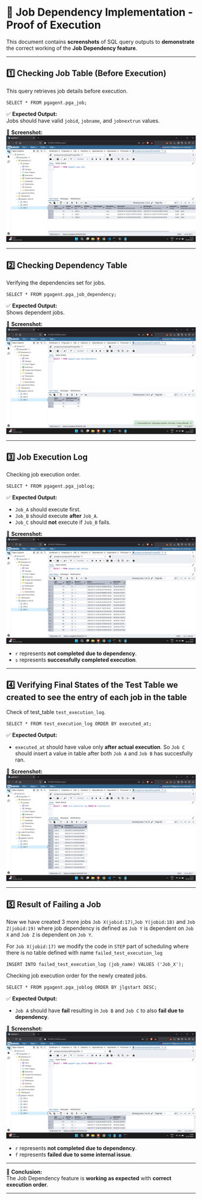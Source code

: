 # 📸 Job Dependency Implementation - Proof of Execution

This document contains **screenshots** of SQL query outputs to **demonstrate** the correct working of the **Job Dependency feature**.

---

## **1️⃣ Checking Job Table (Before Execution)**
This query retrieves job details before execution.

```
SELECT * FROM pgagent.pga_job;
```

✅ **Expected Output:**  
Jobs should have valid `jobid`, `jobname`, and `jobnextrun` values.

📸 **Screenshot:**  
![Jobs Before Execution](outputs/jobs_before_execution.png)


---

## **2️⃣ Checking Dependency Table**
Verifying the dependencies set for jobs.

```
SELECT * FROM pgagent.pga_job_dependency;
```

✅ **Expected Output:**  
Shows dependent jobs.

📸 **Screenshot:**  
![Job Dependency Table](outputs/job_dependency_table.png)

---

## **3️⃣ Job Execution Log**
Checking job execution order.

```
SELECT * FROM pgagent.pga_joblog;
```

✅ **Expected Output:**  
- `Job_A` should execute first.
- `Job_B` should execute **after** `Job_A`.
- `Job_C` should **not** execute if `Job_B` fails.

📸 **Screenshot:**  
![Job Execution Log](outputs/job_execution_log.png)
- `r` represents **not completed due to dependency**.
- `s` represents **successfully completed execution**.

---

## **4️⃣ Verifying Final States of the Test Table we created to see the entry of each job in the table**
Check of test_table `test_execution_log`.

```
SELECT * FROM test_execution_log ORDER BY executed_at;
```

✅ **Expected Output:**  
- `executed_at` should have value only **after actual execution**. So `Job C` should insert a value in table after both `Job A` and `Job B` has succesfully ran.

📸 **Screenshot:**  
![Final Job States](outputs/test_exec_log.png)

---

## **5️⃣ Result of Failing a Job**
Now we have created 3 more jobs `Job X(jobid:17)`,`Job Y(jobid:18)` and `Job Z(jobid:19)` where job dependency is defined as `Job Y` is dependent on `Job X` and `Job Z` is dependent on `Job Y`.

For `Job X(jobid:17)` we modify the code in `STEP` part of scheduling where there is no table defined with name `failed_test_execution_log`

```
INSERT INTO failed_test_execution_log (job_name) VALUES ('Job_X');
```

Checking job execution order for the newly created jobs.
```
SELECT * FROM pgagent.pga_joblog ORDER BY jlgstart DESC;
```

✅ **Expected Output:**  
- `Job A` should have **fail** resulting in `Job B` and `Job C` to also **fail due to dependency**.

📸 **Screenshot:**  
![Final Job States](outputs/failed_test.png)

- `r` represents **not completed due to dependency**.
- `f` represents **failed due to some internal issue**.
---


🎯 **Conclusion:**  
The Job Dependency feature is **working as expected** with **correct execution order**.

---

